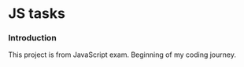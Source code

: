 # JS tasks

### Introduction

This project is from JavaScript exam. Beginning of my coding journey.
